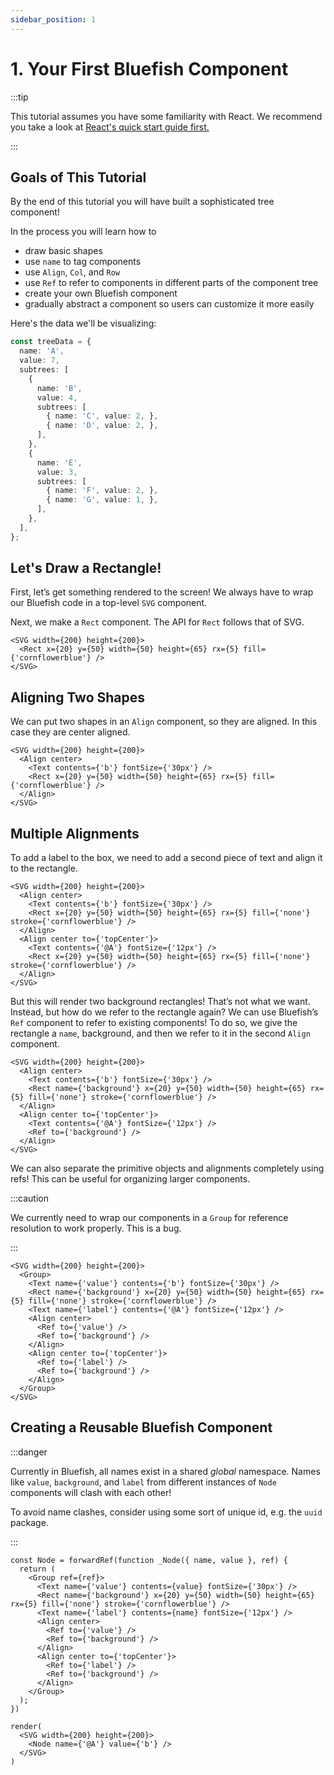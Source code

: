 ```yaml
---
sidebar_position: 1
---
```


# 1. Your First Bluefish Component

:::tip

This tutorial assumes you have some familiarity with React. We recommend you take a look at [React's
quick start guide first.](https://beta.reactjs.org/learn)

:::

## Goals of This Tutorial

By the end of this tutorial you will have built a sophisticated tree component!

In the process you will learn how to
- draw basic shapes
- use `name` to tag components
- use `Align`, `Col`, and `Row`
- use `Ref` to refer to components in different parts of the component tree
- create your own Bluefish component
- gradually abstract a component so users can customize it more easily


Here's the data we'll be visualizing:

```ts
const treeData = {
  name: 'A',
  value: 7,
  subtrees: [
    {
      name: 'B',
      value: 4,
      subtrees: [
        { name: 'C', value: 2, },
        { name: 'D', value: 2, },
      ],
    },
    {
      name: 'E',
      value: 3,
      subtrees: [
        { name: 'F', value: 2, },
        { name: 'G', value: 1, },
      ],
    },
  ],
};
```

## Let's Draw a Rectangle!

First, let’s get something rendered to the screen! We always have to wrap our Bluefish code in a top-level `SVG` component.

<!-- :::info

Currently `width` and `height` must be specified in the SVG. In the future, we will add the ability
to infer these values from the child components.

::: -->

Next, we make a `Rect` component. The API for `Rect` follows that of SVG.

<!-- :::info

Dimension arguments in Bluefish can currently only be *pixel* values due to how we perform
computations. In the future, we may support other inputs like percentages, em, and rem.

::: -->

```tsx live
<SVG width={200} height={200}>
  <Rect x={20} y={50} width={50} height={65} rx={5} fill={'cornflowerblue'} />
</SVG>
```

## Aligning Two Shapes

We can put two shapes in an `Align` component, so they are aligned. In this case they are center
aligned.

```tsx live
<SVG width={200} height={200}>
  <Align center>
    <Text contents={'b'} fontSize={'30px'} />
    <Rect x={20} y={50} width={50} height={65} rx={5} fill={'cornflowerblue'} />
  </Align>
</SVG>
```

## Multiple Alignments

To add a label to the box, we need to add a second piece of text and align it to the rectangle.

```tsx live
<SVG width={200} height={200}>
  <Align center>
    <Text contents={'b'} fontSize={'30px'} />
    <Rect x={20} y={50} width={50} height={65} rx={5} fill={'none'} stroke={'cornflowerblue'} />
  </Align>
  <Align center to={'topCenter'}>
    <Text contents={'@A'} fontSize={'12px'} />
    <Rect x={20} y={50} width={50} height={65} rx={5} fill={'none'} stroke={'cornflowerblue'} />
  </Align>
</SVG>
```

But this will render two background rectangles! That’s not what we want. Instead, but how do we
refer to the rectangle again? We can use Bluefish’s `Ref` component to refer to existing components!
To do so, we give the rectangle a `name`, background, and then we refer to it in the second `Align`
component.

```tsx live
<SVG width={200} height={200}>
  <Align center>
    <Text contents={'b'} fontSize={'30px'} />
    <Rect name={'background'} x={20} y={50} width={50} height={65} rx={5} fill={'none'} stroke={'cornflowerblue'} />
  </Align>
  <Align center to={'topCenter'}>
    <Text contents={'@A'} fontSize={'12px'} />
    <Ref to={'background'} />
  </Align>
</SVG>
```

We can also separate the primitive objects and alignments completely using refs! This can be useful
for organizing larger components.

:::caution

We currently need to wrap our components in a `Group` for reference resolution to work properly.
This is a bug.

:::

```tsx live
<SVG width={200} height={200}>
  <Group>
    <Text name={'value'} contents={'b'} fontSize={'30px'} />
    <Rect name={'background'} x={20} y={50} width={50} height={65} rx={5} fill={'none'} stroke={'cornflowerblue'} />
    <Text name={'label'} contents={'@A'} fontSize={'12px'} />
    <Align center>
      <Ref to={'value'} />
      <Ref to={'background'} />
    </Align>
    <Align center to={'topCenter'}>
      <Ref to={'label'} />
      <Ref to={'background'} />
    </Align>
  </Group>
</SVG>
```

## Creating a Reusable Bluefish Component

:::danger

Currently in Bluefish, all names exist in a shared *global* namespace. Names like `value`,
`background`, and `label` from different instances of `Node` components will clash with each other!

To avoid name clashes, consider using some sort of unique id, e.g. the `uuid` package.

:::

```tsx live noInline
const Node = forwardRef(function _Node({ name, value }, ref) {
  return (
    <Group ref={ref}>
      <Text name={'value'} contents={value} fontSize={'30px'} />
      <Rect name={'background'} x={20} y={50} width={50} height={65} rx={5} fill={'none'} stroke={'cornflowerblue'} />
      <Text name={'label'} contents={name} fontSize={'12px'} />
      <Align center>
        <Ref to={'value'} />
        <Ref to={'background'} />
      </Align>
      <Align center to={'topCenter'}>
        <Ref to={'label'} />
        <Ref to={'background'} />
      </Align>
    </Group>
  );
})

render(
  <SVG width={200} height={200}>
    <Node name={'@A'} value={'b'} />
  </SVG>
)
```
